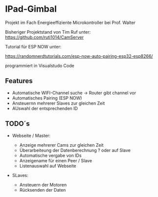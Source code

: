 # IPad-Gimbal

Projekt im Fach Energieeffiziente Microkontroller bei Prof. Walter

Bisheriger Projektstand von Tim Ruf unter:
https://github.com/ruti1014/CamServer

Tutorial für ESP NOW unter:

https://randomnerdtutorials.com/esp-now-auto-pairing-esp32-esp8266/

programmiert in Visualstudo Code

## Features
- Automatische WIFI-Channel suche -> Router gibt channel vor
- Automatisches Pairing (ESP NOW)
- Ansteuernn mehrerer Slaves zur gleichen Zeit
- AUswahl der entsprechenden ID

## TODO´s
- Webseite / Master:
  - Anzeige mehrerer Cams zur gleichen Zeit
  - Überarbeiteung der Datenberechnung ? oder auf Slave
  - Automatische vergabe von IDs
  - Anzeigename für einen Peer / Slave
  - Listenauswahl auf Webseite
  
- SLaves:
  - Ansteuern der Motoren
  - Rücksenden der Daten
